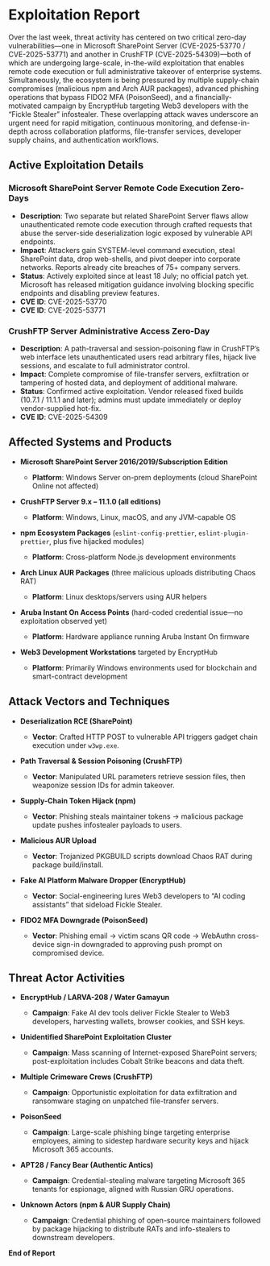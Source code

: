 # Exploitation Report

Over the last week, threat activity has centered on two critical zero-day vulnerabilities—one in Microsoft SharePoint Server (CVE-2025-53770 / CVE-2025-53771) and another in CrushFTP (CVE-2025-54309)—both of which are undergoing large-scale, in-the-wild exploitation that enables remote code execution or full administrative takeover of enterprise systems. Simultaneously, the ecosystem is being pressured by multiple supply-chain compromises (malicious npm and Arch AUR packages), advanced phishing operations that bypass FIDO2 MFA (PoisonSeed), and a financially-motivated campaign by EncryptHub targeting Web3 developers with the “Fickle Stealer” infostealer. These overlapping attack waves underscore an urgent need for rapid mitigation, continuous monitoring, and defense-in-depth across collaboration platforms, file-transfer services, developer supply chains, and authentication workflows.

## Active Exploitation Details

### Microsoft SharePoint Server Remote Code Execution Zero-Days
- **Description**: Two separate but related SharePoint Server flaws allow unauthenticated remote code execution through crafted requests that abuse the server-side deserialization logic exposed by vulnerable API endpoints.  
- **Impact**: Attackers gain SYSTEM-level command execution, steal SharePoint data, drop web-shells, and pivot deeper into corporate networks. Reports already cite breaches of 75+ company servers.  
- **Status**: Actively exploited since at least 18 July; no official patch yet. Microsoft has released mitigation guidance involving blocking specific endpoints and disabling preview features.  
- **CVE ID**: CVE-2025-53770  
- **CVE ID**: CVE-2025-53771  

### CrushFTP Server Administrative Access Zero-Day
- **Description**: A path-traversal and session-poisoning flaw in CrushFTP’s web interface lets unauthenticated users read arbitrary files, hijack live sessions, and escalate to full administrator control.  
- **Impact**: Complete compromise of file-transfer servers, exfiltration or tampering of hosted data, and deployment of additional malware.  
- **Status**: Confirmed active exploitation. Vendor released fixed builds (10.7.1 / 11.1.1 and later); admins must update immediately or deploy vendor-supplied hot-fix.  
- **CVE ID**: CVE-2025-54309  

## Affected Systems and Products

- **Microsoft SharePoint Server 2016/2019/Subscription Edition**  
  - **Platform**: Windows Server on-prem deployments (cloud SharePoint Online not affected)

- **CrushFTP Server 9.x – 11.1.0 (all editions)**  
  - **Platform**: Windows, Linux, macOS, and any JVM-capable OS

- **npm Ecosystem Packages** (`eslint-config-prettier`, `eslint-plugin-prettier`, plus five hijacked modules)  
  - **Platform**: Cross-platform Node.js development environments

- **Arch Linux AUR Packages** (three malicious uploads distributing Chaos RAT)  
  - **Platform**: Linux desktops/servers using AUR helpers

- **Aruba Instant On Access Points** (hard-coded credential issue—no exploitation observed yet)  
  - **Platform**: Hardware appliance running Aruba Instant On firmware

- **Web3 Development Workstations** targeted by EncryptHub  
  - **Platform**: Primarily Windows environments used for blockchain and smart-contract development

## Attack Vectors and Techniques

- **Deserialization RCE (SharePoint)**  
  - **Vector**: Crafted HTTP POST to vulnerable API triggers gadget chain execution under `w3wp.exe`.

- **Path Traversal & Session Poisoning (CrushFTP)**  
  - **Vector**: Manipulated URL parameters retrieve session files, then weaponize session IDs for admin takeover.

- **Supply-Chain Token Hijack (npm)**  
  - **Vector**: Phishing steals maintainer tokens → malicious package update pushes infostealer payloads to users.

- **Malicious AUR Upload**  
  - **Vector**: Trojanized PKGBUILD scripts download Chaos RAT during package build/install.

- **Fake AI Platform Malware Dropper (EncryptHub)**  
  - **Vector**: Social-engineering lures Web3 developers to “AI coding assistants” that sideload Fickle Stealer.

- **FIDO2 MFA Downgrade (PoisonSeed)**  
  - **Vector**: Phishing email → victim scans QR code → WebAuthn cross-device sign-in downgraded to approving push prompt on compromised device.

## Threat Actor Activities

- **EncryptHub / LARVA-208 / Water Gamayun**  
  - **Campaign**: Fake AI dev tools deliver Fickle Stealer to Web3 developers, harvesting wallets, browser cookies, and SSH keys.

- **Unidentified SharePoint Exploitation Cluster**  
  - **Campaign**: Mass scanning of Internet-exposed SharePoint servers; post-exploitation includes Cobalt Strike beacons and data theft.

- **Multiple Crimeware Crews (CrushFTP)**  
  - **Campaign**: Opportunistic exploitation for data exfiltration and ransomware staging on unpatched file-transfer servers.

- **PoisonSeed**  
  - **Campaign**: Large-scale phishing binge targeting enterprise employees, aiming to sidestep hardware security keys and hijack Microsoft 365 accounts.

- **APT28 / Fancy Bear (Authentic Antics)**  
  - **Campaign**: Credential-stealing malware targeting Microsoft 365 tenants for espionage, aligned with Russian GRU operations.

- **Unknown Actors (npm & AUR Supply Chain)**  
  - **Campaign**: Credential phishing of open-source maintainers followed by package hijacking to distribute RATs and info-stealers to downstream developers.

**End of Report**